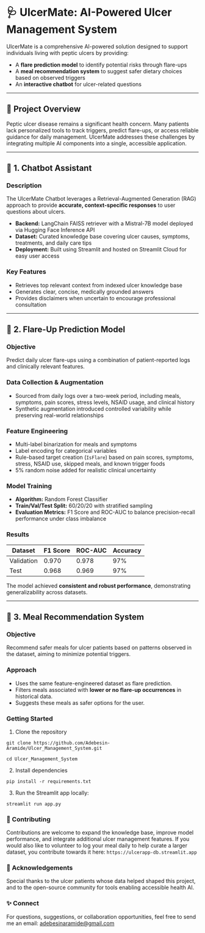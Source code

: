 # 🩺 UlcerMate: AI-Powered Ulcer Management System

UlcerMate is a comprehensive AI-powered solution designed to support individuals living with peptic ulcers by providing:

- A **flare prediction model** to identify potential risks through flare-ups
- A **meal recommendation system** to suggest safer dietary choices based on observed triggers
- An **interactive chatbot** for ulcer-related questions

---

## 🌟 Project Overview

Peptic ulcer disease remains a significant health concern. Many patients lack personalized tools to track triggers, predict flare-ups, or access reliable guidance for daily management. UlcerMate addresses these challenges by integrating multiple AI components into a single, accessible application.

---

## 🤖 1. Chatbot Assistant

### **Description**

The UlcerMate Chatbot leverages a Retrieval-Augmented Generation (RAG) approach to provide **accurate, context-specific responses** to user questions about ulcers.

- **Backend:** LangChain FAISS retriever with a Mistral-7B model deployed via Hugging Face Inference API
- **Dataset:** Curated knowledge base covering ulcer causes, symptoms, treatments, and daily care tips
- **Deployment:** Built using Streamlit and hosted on Streamlit Cloud for easy user access

### **Key Features**

- Retrieves top relevant context from indexed ulcer knowledge base
- Generates clear, concise, medically grounded answers
- Provides disclaimers when uncertain to encourage professional consultation

---

## 🔬 2. Flare-Up Prediction Model

### **Objective**

Predict daily ulcer flare-ups using a combination of patient-reported logs and clinically relevant features.

### **Data Collection & Augmentation**

- Sourced from daily logs over a two-week period, including meals, symptoms, pain scores, stress levels, NSAID usage, and clinical history
- Synthetic augmentation introduced controlled variability while preserving real-world relationships

### **Feature Engineering**

- Multi-label binarization for meals and symptoms
- Label encoding for categorical variables
- Rule-based target creation (`IsFlare`) based on pain scores, symptoms, stress, NSAID use, skipped meals, and known trigger foods
- 5% random noise added for realistic clinical uncertainty

### **Model Training**

- **Algorithm:** Random Forest Classifier
- **Train/Val/Test Split:** 60/20/20 with stratified sampling
- **Evaluation Metrics:** F1 Score and ROC-AUC to balance precision-recall performance under class imbalance

### **Results**

| Dataset       | F1 Score | ROC-AUC | Accuracy |
|---------------|----------|---------|----------|
| Validation    | 0.970    | 0.978   | 97%      |
| Test          | 0.968    | 0.969   | 97%      |

The model achieved **consistent and robust performance**, demonstrating generalizability across datasets.

---

## 🍲 3. Meal Recommendation System

### **Objective**

Recommend safer meals for ulcer patients based on patterns observed in the dataset, aiming to minimize potential triggers.

### **Approach**

- Uses the same feature-engineered dataset as flare prediction.
- Filters meals associated with **lower or no flare-up occurrences** in historical data.
- Suggests these meals as safer options for the user.

### Getting Started

1. Clone the repository

`git clone https://github.com/Adebesin-Aramide/Ulcer_Management_System.git`

`cd Ulcer_Management_System`

2. Install dependencies

`pip install -r requirements.txt`

3. Run the Streamlit app locally:

`streamlit run app.py`

### 🤝 Contributing

Contributions are welcome to expand the knowledge base, improve model performance, and integrate additional ulcer management features.
If you would also like to volunteer to log your meal daily to help curate a larger dataset, you contribute towards it here: 
`https://ulcerapp-db.streamlit.app`


### 🙏 Acknowledgements

Special thanks to the ulcer patients whose data helped shaped this project, and to the open-source community for tools enabling accessible health AI.

### ✨ Connect
For questions, suggestions, or collaboration opportunities, feel free to send me an email: adebesinaramide@gmail.com
